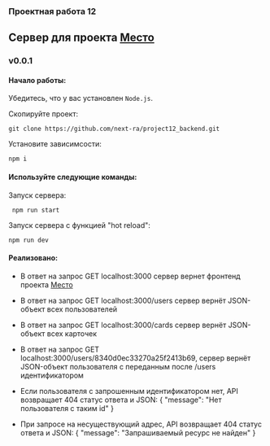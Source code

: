 ### Проектная работа 12

## Сервер для проекта [Место](https://github.com/next-ra/prj11)

### v0.0.1

#### Начало работы:

Убедитесь, что у вас установлен `Node.js`.

Скопируйте проект:

```
git clone https://github.com/next-ra/project12_backend.git
```

Установите зависимсости:

```
npm i
```

#### Используйте следующие команды:

Запуск сервера:

```
 npm run start
```

Запуск сервера с функцией "hot reload":

```
npm run dev
```

#### Реализовано:

- В ответ на запрос GET localhost:3000 сервер вернет фронтенд проекта [Место](https://github.com/next-ra/prj11)

- В ответ на запрос GET localhost:3000/users сервер вернёт JSON-объект всех пользователей

- В ответ на запрос GET localhost:3000/cards сервер вернёт JSON-объект всех карточек

- В ответ на запрос GET localhost:3000/users/8340d0ec33270a25f2413b69, сервер вернёт JSON-объект пользователя с переданным после /users идентификатором

- Если пользователя с запрошенным идентификатором нет, API возвращает 404 статус ответа и JSON: { "message": "Нет пользователя с таким id" }

- При запросе на несуществующий адрес, API возвращает 404 статус ответа и JSON: { "message": "Запрашиваемый ресурс не найден" }
